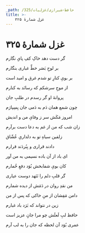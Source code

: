 ```yaml
---
_path: /حافظ-شیرازی/غزلیات/325
title: >-
    غزل شمارهٔ ۳۲۵
---
```

# غزل شمارهٔ ۳۲۵

<div class="b" id="bn1"><div class="m1"><p>گر دست دهد خاکِ کفِ پایِ نگارم</p></div>
<div class="m2"><p>بر لوحِ بَصَر خطِّ غباری بنگارم</p></div></div>
<div class="b" id="bn2"><div class="m1"><p>بر بویِ کنارِ تو شدم غرق و امید است</p></div>
<div class="m2"><p>از موجِ سرشکم که رسانَد به کنارم</p></div></div>
<div class="b" id="bn3"><div class="m1"><p>پروانهٔ او گر رسدم در طلبِ جان</p></div>
<div class="m2"><p>چون شمع همان دَم به دَمی جان بِسِپارَم</p></div></div>
<div class="b" id="bn4"><div class="m1"><p>امروز مَکَش سر ز وفایِ من و اندیش</p></div>
<div class="m2"><p>زان شب که من از غم به دعا دست برآرم</p></div></div>
<div class="b" id="bn5"><div class="m1"><p>زلفین سیاهِ تو به دلداریِ عُشّاق</p></div>
<div class="m2"><p>دادند قراری و بِبُردَند قرارم</p></div></div>
<div class="b" id="bn6"><div class="m1"><p>ای باد از آن باده نسیمی به من آور</p></div>
<div class="m2"><p>کان بویِ شفابخش بُوَد دفعِ خُمارم</p></div></div>
<div class="b" id="bn7"><div class="m1"><p>گر قلبِ دلم را نَنَهد دوست عیاری</p></div>
<div class="m2"><p>من نقدِ روان در دَمَش از دیده شمارم</p></div></div>
<div class="b" id="bn8"><div class="m1"><p>دامن مَفِشان از منِ خاکی که پس از من</p></div>
<div class="m2"><p>زین در نتواند که بَرَد باد غبارم</p></div></div>
<div class="b" id="bn9"><div class="m1"><p>حافظ لبِ لَعلَش چو مرا جانِ عزیز است</p></div>
<div class="m2"><p>عمری بُوَد آن لحظه که جان را به لب آرم</p></div></div>
